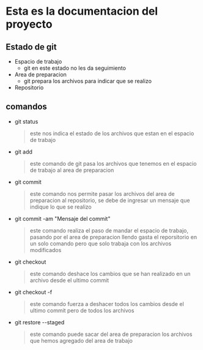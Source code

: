 # Esta es la documentacion del proyecto

## Estado de git

- Espacio de trabajo
    - git en este estado no les da seguimiento
- Area de preparacion
    - git prepara los archivos para indicar que se realizo
- Repositorio


## comandos

- git status
    > este nos indica el estado de los archivos que estan en el espacio de trabajo

- git add
    > este comando de git pasa los archivos que tenemos en el espacio de trabajo al area de preparacion
- git commit
    > este comando nos permite pasar los archivos del area de preparacion al repositorio, se debe de ingresar un mensaje que indique lo que se realizo

- git commit -am "Mensaje del commit"
    > este comando realiza el paso de mandar el espacio de trabajo, pasando por el area de preparacion llendo gasta el reporsitorio en un solo comando pero que solo trabaja con los archivos modificados

- git checkout <archivo del cual se quiere deshacer el cambio>
    > este comando deshace los cambios que se han realizado en un archivo desde el ultimo commit

- git checkout -f
    > este comando fuerza a deshacer todos los cambios desde el ultimo commit pero de todos los archivos

- git restore --staged <Nombre del archivo que se quiere sacar del area de preparacion>
    > este comando puede sacar del area de preparacion los archivos que hemos agregado del area de trabajo
    